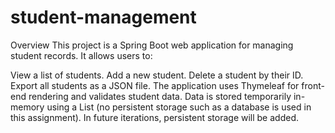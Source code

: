 # student-management
Overview
This project is a Spring Boot web application for managing student records. It allows users to:

View a list of students.
Add a new student.
Delete a student by their ID.
Export all students as a JSON file.
The application uses Thymeleaf for front-end rendering and validates student data. Data is stored temporarily in-memory using a List<Student> (no persistent storage such as a database is used in this assignment). In future iterations, persistent storage will be added.

